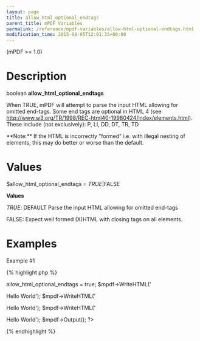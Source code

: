 ```yaml
---
layout: page
title: allow_html_optional_endtags
parent_title: mPDF Variables
permalink: /reference/mpdf-variables/allow-html-optional-endtags.html
modification_time: 2015-08-05T12:01:35+00:00
---
```


(mPDF >= 1.0)

# Description

boolean **allow_html_optional_endtags**

When <span class="smallblock">TRUE</span>, mPDF will attempt to parse the input HTML allowing for omitted end-tags. Some end tags are optional in HTML 4 (see <a href="http://www.w3.org/TR/1998/REC-html40-19980424/index/elements.html">http://www.w3.org/TR/1998/REC-html40-19980424/index/elements.html</a>). These include (not exclusively): P, LI, DD, DT, TR, TD

<div class="alert alert-info" role="alert">**Note:** If the HTML is incorrectly "formed" i.e. with illegal nesting of elements, this may do better or worse than the default.</div>

# Values

<span class="parameter">$allow_html_optional_endtags</span> = *<span class="smallblock">TRUE</span>*|<span class="smallblock">FALSE</span>

**Values**

*<span class="smallblock">TRUE</span>*: <span class="smallblock">DEFAULT</span> Parse the input HTML allowing for omitted end-tags

<span class="smallblock">FALSE</span>: Expect well formed (X)HTML with closing tags on all elements.

# Examples

Example #1

{% highlight php %}
<?php

$mpdf = new \Mpdf\Mpdf();

$mpdf->allow_html_optional_endtags = true;

$mpdf->WriteHTML('<p>Hello World');

$mpdf->WriteHTML('<p>Hello World');

$mpdf->WriteHTML('<p>Hello World');

$mpdf->Output();

?>
{% endhighlight %}


